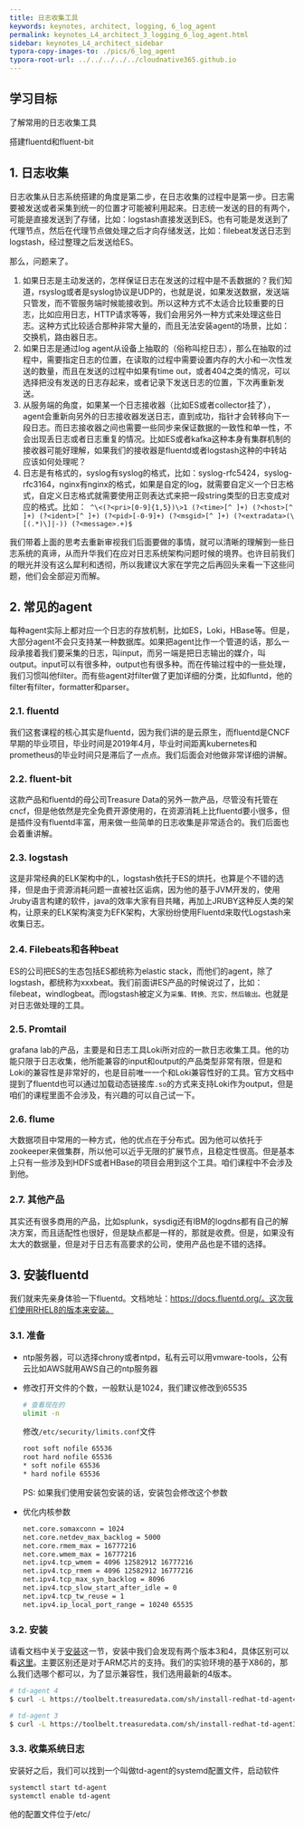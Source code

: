 ```yaml
---
title: 日志收集工具
keywords: keynotes, architect, logging, 6_log_agent
permalink: keynotes_L4_architect_3_logging_6_log_agent.html
sidebar: keynotes_L4_architect_sidebar
typora-copy-images-to: ./pics/6_log_agent
typora-root-url: ../../../../../cloudnative365.github.io
---
```


## 学习目标

了解常用的日志收集工具

搭建fluentd和fluent-bit

## 1. 日志收集

日志收集从日志系统搭建的角度是第二步，在日志收集的过程中是第一步。日志需要被发送或者采集到统一的位置才可能被利用起来。日志统一发送的目的有两个，可能是直接发送到了存储，比如：logstash直接发送到ES。也有可能是发送到了代理节点，然后在代理节点做处理之后才向存储发送，比如：filebeat发送日志到logstash，经过整理之后发送给ES。

那么，问题来了。

1. 如果日志是主动发送的，怎样保证日志在发送的过程中是不丢数据的？我们知道，rsyslog或者是syslog协议是UDP的，也就是说，如果发送数据，发送端只管发，而不管服务端时候能接收到。所以这种方式不太适合比较重要的日志，比如应用日志，HTTP请求等等，我们会用另外一种方式来处理这些日志。这种方式比较适合那种非常大量的，而且无法安装agent的场景，比如：交换机，路由器日志。
2. 如果日志是通过log agent从设备上抽取的（俗称叫挖日志），那么在抽取的过程中，需要指定日志的位置，在读取的过程中需要设置内存的大小和一次性发送的数量，而且在发送的过程中如果有time out，或者404之类的情况，可以选择把没有发送的日志存起来，或者记录下发送日志的位置，下次再重新发送。
3. 从服务端的角度，如果某一个日志接收器（比如ES或者collector挂了），agent会重新向另外的日志接收器发送日志，直到成功，指针才会转移向下一段日志。而日志接收器之间也需要一些同步来保证数据的一致性和单一性，不会出现丢日志或者日志重复的情况。比如ES或者kafka这种本身有集群机制的接收器可能好理解，如果我们的接收器是fluentd或者logstash这种的中转站应该如何处理呢？
4. 日志是有格式的，syslog有syslog的格式，比如：syslog-rfc5424，syslog-rfc3164，nginx有nginx的格式，如果是自定的log，就需要自定义一个日志格式，自定义日志格式就需要使用正则表达式来把一段string类型的日志变成对应的格式。比如：` ^\<(?<pri>[0-9]{1,5})\>1 (?<time>[^ ]+) (?<host>[^ ]+) (?<ident>[^ ]+) (?<pid>[-0-9]+) (?<msgid>[^ ]+) (?<extradata>(\[(.*)\]|-)) (?<message>.+)$`

我们带着上面的思考去重新审视我们后面要做的事情，就可以清晰的理解到一些日志系统的真谛，从而升华我们在应对日志系统架构问题时候的境界。也许目前我们的眼光并没有这么犀利和透彻，所以我建议大家在学完之后再回头来看一下这些问题，他们会全部迎刃而解。

## 2. 常见的agent

每种agent实际上都对应一个日志的存放机制，比如ES，Loki，HBase等。但是，大部分agent不会只支持某一种数据库。如果把agent比作一个管道的话，那么一段承接着我们要采集的日志，叫input，而另一端是把日志输出的媒介，叫output。input可以有很多种，output也有很多种。而在传输过程中的一些处理，我们习惯叫他filter。而有些agent对filter做了更加详细的分类，比如fluntd，他的filter有filter，formatter和parser。

### 2.1. fluentd

我们这套课程的核心其实是fluentd，因为我们讲的是云原生，而fluentd是CNCF早期的毕业项目，毕业时间是2019年4月，毕业时间距离kubernetes和prometheus的毕业时间只是滞后了一点点。我们后面会对他做非常详细的讲解。

### 2.2. fluent-bit

这款产品和fluentd的母公司Treasure Data的另外一款产品，尽管没有托管在cncf，但是他依然是完全免费开源使用的，在资源消耗上比fluentd要小很多，但是插件没有fluentd丰富，用来做一些简单的日志收集是非常适合的。我们后面也会着重讲解。

### 2.3. logstash

这是非常经典的ELK架构中的L，logstash依托于ES的烘托，也算是个不错的选择，但是由于资源消耗问题一直被社区诟病，因为他的基于JVM开发的，使用Jruby语言构建的软件，java的效率大家有目共睹，再加上JRUBY这种反人类的架构，让原来的ELK架构演变为EFK架构，大家纷纷使用Fluentd来取代Logstash来收集日志。

### 2.4. Filebeats和各种beat

ES的公司把ES的生态包括ES都统称为elastic stack，而他们的agent，除了logstash，都统称为xxxbeat。我们前面讲ES产品的时候说过了，比如：filebeat，windlogbeat。而logstash被定义为`采集、转换、充实，然后输出。`也就是对日志做处理的工具。

### 2.5. Promtail

grafana lab的产品，主要是和日志工具Loki所对应的一款日志收集工具。他的功能只限于日志收集，他所能兼容的input和output的产品类型非常有限，但是和Loki的兼容性是非常好的，也是目前唯一一个和Loki兼容性好的工具。官方文档中提到了fluentd也可以通过加载动态链接库`.so`的方式来支持Loki作为output，但是咱们的课程里面不会涉及，有兴趣的可以自己试一下。

### 2.6. flume

大数据项目中常用的一种方式，他的优点在于分布式。因为他可以依托于zookeeper来做集群，所以他可以近乎无限的扩展节点，且稳定性很高。但是基本上只有一些涉及到HDFS或者HBase的项目会用到这个工具。咱们课程中不会涉及到他。

### 2.7. 其他产品

其实还有很多商用的产品，比如splunk，sysdig还有IBM的logdns都有自己的解决方案，而且适配性也很好，但是缺点都是一样的，那就是收费。但是，如果没有太大的数据量，但是对于日志有高要求的公司，使用产品也是不错的选择。

## 3. 安装fluentd

我们就来先亲身体验一下fluentd。文档地址：https://docs.fluentd.org/。这次我们使用RHEL8的版本来安装。

### 3.1. 准备

+ ntp服务器，可以选择chrony或者ntpd，私有云可以用vmware-tools，公有云比如AWS就用AWS自己的ntp服务器

+ 修改打开文件的个数，一般默认是1024，我们建议修改到65535

  ``` bash
  # 查看现在的
  ulimit -n
  ```

  修改`/etc/security/limits.conf`文件

  ``` bash
  root soft nofile 65536
  root hard nofile 65536
  * soft nofile 65536
  * hard nofile 65536
  ```

  PS: 如果我们使用安装包安装的话，安装包会修改这个参数

+ 优化内核参数

  ``` bash
  net.core.somaxconn = 1024
  net.core.netdev_max_backlog = 5000
  net.core.rmem_max = 16777216
  net.core.wmem_max = 16777216
  net.ipv4.tcp_wmem = 4096 12582912 16777216
  net.ipv4.tcp_rmem = 4096 12582912 16777216
  net.ipv4.tcp_max_syn_backlog = 8096
  net.ipv4.tcp_slow_start_after_idle = 0
  net.ipv4.tcp_tw_reuse = 1
  net.ipv4.ip_local_port_range = 10240 65535
  ```

### 3.2. 安装

请看文档中关于[安装](https://docs.fluentd.org/installation/install-by-rpm)这一节，安装中我们会发现有两个版本3和4，具体区别可以看[这里](https://docs.fluentd.org/quickstart/td-agent-v2-vs-v3-vs-v4)。主要区别还是对于ARM芯片的支持。我们的实验环境的基于X86的，那么我们选哪个都可以，为了显示兼容性，我们选用最新的4版本。

``` bash
# td-agent 4
$ curl -L https://toolbelt.treasuredata.com/sh/install-redhat-td-agent4.sh | sh

# td-agent 3
$ curl -L https://toolbelt.treasuredata.com/sh/install-redhat-td-agent3.sh | sh
```

### 3.3. 收集系统日志

安装好之后，我们可以找到一个叫做td-agent的systemd配置文件，启动软件

``` bash
systemctl start td-agent
systemctl enable td-agent
```

他的配置文件位于/etc/